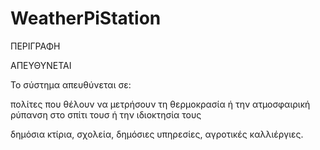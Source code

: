 # WeatherPiStation
ΠΕΡΙΓΡΑΦΗ



ΑΠΕΥΘΥΝΕΤΑΙ

Το σύστημα απευθύνεται σε:

πολίτες που θέλουν να μετρήσουν τη θερμοκρασία ή την ατμοσφαιρική ρύπανση στο σπίτι τουσ ή την ιδιοκτησία τους

δημόσια κτίρια, σχολεία, δημόσιες υπηρεσίες, αγροτικές καλλιέργιες.
